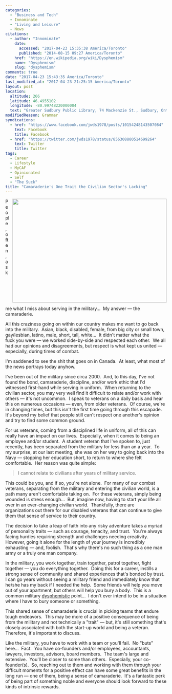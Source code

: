 ```yaml
---
categories:
  - "Business and Tech"
  - Innominate
  - "Living and Leisure"
  - News
citations:
  - author: "Innominate"
    date:
      accessed: "2017-04-23 15:35:38 America/Toronto"
      published: "2014-08-15 09:27 America/Toronto"
    href: "https://en.wikipedia.org/wiki/Dysphemism"
    name: "Dysphemism"
    slug: "dysphemism"
comments: true
date: "2017-04-23 15:43:35 America/Toronto"
last_modified_at: "2017-04-23 21:25:15 America/Toronto"
layout: post
location:
  altitude: 266
  latitude: 46.4955102
  longitude: -80.99748220000004
  text: "Greater Sudbury Public Library, 74 Mackenzie St., Sudbury, Ontario, P3C 4X8, Canada"
modifiedReason: Grammar
syndications:
  - href: "https://www.facebook.com/jwds1978/posts/10154248143507084"
    text: Facebook
    title: Facebook
  - href: "https://twitter.com/jwds1978/status/856308880514699264"
    text: Twitter
    title: Twitter
tags:
  - Career
  - Lifestyle
  - MyCAF
  - Opinionated
  - Self
  - "The Suck"
title: "Camaraderie's One Trait the Civilian Sector's Lacking"
---
```


<img
  alt="" height="323"
  src="{{ site.uri.assets }}/blog/2017/04/23/camaraderies-one-trait-the-civilian-sectors-lacking/the-camaraderie-is-what-you-miss-the-most_482x323.png"
  style="border: 0px; float: right; margin-bottom: 10px; margin-left: 10px;" width="482" />
<p>
  People, often, ask me what I miss about serving in the military&hellip;&nbsp; My answer &#8212; the camaraderie.
</p>
<p>
  All this craziness going on within our country makes me want to go back into the military.&nbsp; Asian, black, disabled, female, from big city or small town,
  gay/lesbian, latino, male, short, tall, white&hellip;&nbsp; It didn't matter what the fuck you were &#8212; we worked side-by-side and respected each
  other.&nbsp; We all had our opinions and disagreements, but respect is what kept us united &#8212; especially, during times of combat.
</p>
<p>
  I'm saddened to see the shit that goes on in Canada.&nbsp; At least, what most of the news portrays today anyhow.
</p>
<!-- excerptBreak -->
<p>
  I've been out of the military since circa 2000.&nbsp; And, to this day, I've not found the bond, camaraderie, discipline, and/or work ethic that I'd witnessed
  first-hand while serving in uniform.&nbsp; When returning to the civilian sector, you may very well find it difficult to relate and/or work with others
  &#8212; it's not uncommon.&nbsp; I speak to veterans on a daily basis and hear this on numerous occasions &#8212; even, from older veterans.&nbsp; Of course,
  we're in changing times, but this isn't the first time going through this escapade.&nbsp; It's beyond my belief that people still can't respect one another's
  opinion and try to find some common ground.
</p>
<p>
  For us veterans, coming from a disciplined life in uniform, all of this can really have an impact on our lives.&nbsp; Especially, when it comes to being an
  employee and/or student.&nbsp; A student veteran that I've spoken to, just recently, has been separated from the military for less than an a year.&nbsp; To my
  surprise, at our last meeting, she was on her way to going back into the Navy &#8212; stopping her education short, to return to where she felt
  comfortable.&nbsp; Her reason was quite simple:
  <blockquote>
    I cannot relate to civilians after years of military service.
  </blockquote>
</p>
<p>
  This could be you, and if so, you're not alone.&nbsp; For many of our combat veterans, separating from the military and entering the civilian world, is a path
  many aren't comfortable taking on.&nbsp; For these veterans, simply being wounded is stress enough&hellip;&nbsp; But, imagine now, having to start your life
  all over in an ever-changing civilian world.&nbsp; Thankfully, there are organizations out there for our disabled veterans that can continue to give them that
  sense of service to their country.
</p>
<p>
  The decision to take a leap of faith into any risky adventure takes a myriad of personality traits &#8212; such as courage, tenacity, and trust.&nbsp; You're
  always facing hurdles requiring strength and challenges needing creativity.&nbsp; However, going it alone for the length of your journey is incredibly
  exhausting &#8212; and, foolish.&nbsp; That's why there's no such thing as a one man army or a truly one man company.
</p>
<p>
  In the military, you work together, train together, patrol together, fight together &#8212; you do everything together.&nbsp; Doing this for a career,
  instills a strong sense of community and shared experiences that's bonded by trust.&nbsp; I can go years without seeing a military friend and immediately know
  that he/she has my back if I needed the help.&nbsp; Some friends will help you move out of your apartment, but others will help you bury a body.&nbsp; This is
  a common military <a href="{{ site.url }}{{ page.url }}#cite-dysphemism" rel="me" title="Dysphemism">dysphemistic</a> point&hellip;&nbsp; I don't ever intend
  to be in a situation where I have to bury someone or something.
</p>
<p>
  This shared sense of camaraderie is crucial in picking teams that endure tough endeavors.&nbsp; This may be more of a positive consequence of being from the
  military and not technically a &quot;trait&quot; &#8212; but, it's still something that's closely associated with both the start-up world and being a
  veteran.&nbsp; Therefore, it's important to discuss.
</p>
<p>
  Like the military, you have to work with a team or you'll fail.&nbsp; No &quot;buts&quot; here&hellip;&nbsp; Fact.&nbsp; You have co-founders and/or
  employees, accountants, lawyers, investors, advisors, board members.&nbsp; The team's large and extensive.&nbsp; You'll be closer to some than others.&nbsp;
  Especially, your co-founder(s).&nbsp; So, reaching out to them and working with them through your difficult moments for a positive effect can have some great
  benefits in the long run &#8212; one of them, being a sense of camaraderie.&nbsp; It's a fantastic perk of being part of something noble and everyone should
  look forward to these kinds of intrinsic rewards.
</p>
